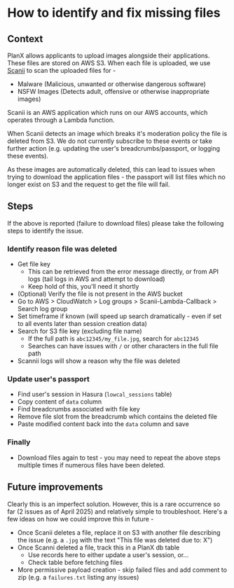 # How to identify and fix missing files

## Context
PlanX allows applicants to upload images alongside their applications. These files are stored on AWS S3. When each file is uploaded, we use [Scanii](https://scanii.com/) to scan the uploaded files for - 
 - Malware (Malicious, unwanted or otherwise dangerous software)
 - NSFW Images (Detects adult, offensive or otherwise inappropriate images)

Scanii is an AWS application which runs on our AWS accounts, which operates through a Lambda function.

When Scanii detects an image which breaks it's moderation policy the file is deleted from S3. We do not currently subscribe to these events or take further action (e.g. updating the user's breadcrumbs/passport, or logging these events).

As these images are automatically deleted, this can lead to issues when trying to download the application files - the passport will list files which no longer exist on S3 and the request to get the file will fail.

## Steps
If the above is reported (failure to download files) please take the following steps to identify the issue.

### Identify reason file was deleted
- Get file key
  - This can be retrieved from the error message directly, or from API logs (tail logs in AWS and attempt to download)
  - Keep hold of this, you'll need it shortly
- (Optional) Verify the file is not present in the AWS bucket
- Go to AWS > CloudWatch > Log groups > Scanii-Lambda-Callback > Search log group
- Set timeframe if known (will speed up search dramatically - even if set to all events later than session creation data)
- Search for S3 file key (excluding file name)
  - If the full path is `abc12345/my_file.jpg`, search for `abc12345`
  - Searches can have issues with `/` or other characters in the full file path
- Scannii logs will show a reason why the file was deleted

### Update user's passport
- Find user's session in Hasura (`lowcal_sessions` table)
- Copy content of `data` column
- Find breadcrumbs associated with file key
- Remove file slot from the breadcrumb which contains the deleted file
- Paste modified content back into the `data` column and save

### Finally
- Download files again to test - you may need to repeat the above steps multiple times if numerous files have been deleted.


## Future improvements
Clearly this is an imperfect solution. However, this is a rare occurrence so far (2 issues as of April 2025) and relatively simple to troubleshoot. Here's a few ideas on how we could improve this in future - 

 - Once Scanii deletes a file, replace it on S3 with another file describing the issue (e.g. a `.jpg` with the text "This file was deleted due to: X")
 - Once Scanni deleted a file, track this in a PlanX db table
   - Use records here to either update a user's session, or...
   - Check table before fetching files
 - More permissive payload creation - skip failed files and add comment to zip (e.g. a `failures.txt` listing any issues)